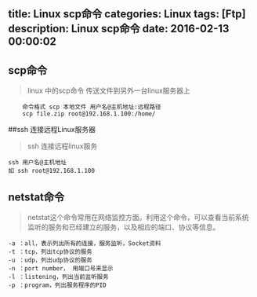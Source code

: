title: Linux scp命令
categories: Linux
tags: [Ftp]
description: Linux scp命令
date: 2016-02-13 00:00:02 
---



## scp命令

> linux 中的scp命令 传送文件到另外一台linux服务器上

<!--more-->

		命令格式 scp 本地文件 用户名@主机地址:远程路径
		scp file.zip root@192.168.1.100:/home/

##ssh 连接远程Linux服务器

> ssh 连接远程linux服务

	ssh 用户名@主机地址 
	如 ssh root@192.168.1.100

## netstat命令

> netstat这个命令常用在网络监控方面。利用这个命令，可以查看当前系统监听的服务和已经建立的服务，以及相应的端口、协议等信息。


	-a ：all，表示列出所有的连接，服务监听，Socket资料
	-t ：tcp，列出tcp协议的服务
	-u ：udp，列出udp协议的服务
	-n ：port number， 用端口号来显示
	-l ：listening，列出当前监听服务
	-p ：program，列出服务程序的PID